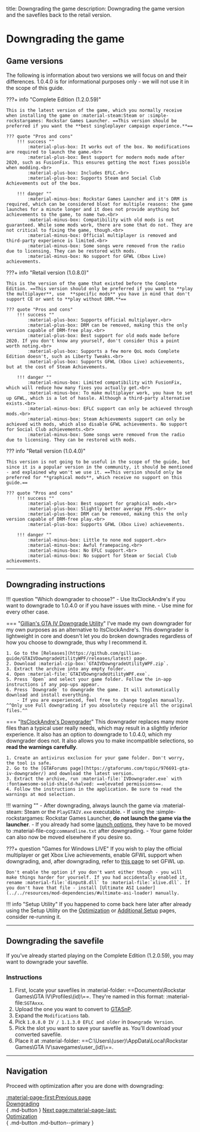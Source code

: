 title: Downgrading the game
description: Downgrading the game version and the savefiles back to the retail version.

# Downgrading the game

## Game versions

The following is information about two versions we will focus on and their differences. 1.0.4.0 is for informational purposes only - we will not use it in the scope of this guide.

???+ info "Complete Edition (1.2.0.59)"

    This is the latest version of the game, which you normally receive when installing the game on :material-steam:Steam or :simple-rockstargames: Rockstar Games Launcher. ==This version should be preferred if you want the **best singleplayer campaign experience.**==

    ??? quote "Pros and cons"
        !!! success ""
            :material-plus-box: It works out of the box. No modifications are required to launch the game.<br>
            :material-plus-box: Best support for modern mods made after 2020, such as FusionFix. This ensures getting the most fixes possible when modding.<br>
            :material-plus-box: Includes EFLC.<br>
            :material-plus-box: Supports Steam and Social Club Achievements out of the box.

        !!! danger ""
            :material-minus-box: Rockstar Games Launcher and it's DRM is required, which can be considered bloat for multiple reasons: the game launches for a minute longer and it does not provide anything but achievements to the game, to name two.<br>
            :material-minus-box: Compatibility with old mods is not guaranteed. While some mods work, there are some that do not. They are not critical to fixing the game, though.<br>
            :material-minus-box: Official multiplayer is removed and third-party experience is limited.<br>
            :material-minus-box: Some songs were removed from the radio due to licensing. They can be restored with mods.
            :material-minus-box: No support for GFWL (Xbox Live) achievements.

???+ info "Retail version (1.0.8.0)"

    This is the version of the game that existed before the Complete Edition. ==This version should only be preferred if you want to **play the multiplayer**, use  **specific mods** you have in mind that don't support CE or want to **play without DRM.**==

    ??? quote "Pros and cons"
        !!! success ""
            :material-plus-box: Supports official multiplayer.<br>
            :material-plus-box: DRM can be removed, making this the only version capable of DRM-free play.<br>
            :material-plus-box: Best support for old mods made before 2020. If you don't know any yourself, don't consider this a point worth noting.<br>
            :material-plus-box: Supports a few more QoL mods Complete Edition doesn't, such as Liberty Tweaks.<br>
            :material-plus-box: Supports GFWL (Xbox Live) achievements, but at the cost of Steam Achievements.

        !!! danger ""
            :material-minus-box: Limited compatibility with FusionFix, which will reduce how many fixes you actually get.<br>
            :material-minus-box: To make multiplayer work, you have to set up GFWL, which is a lot of hassle. Although a third-party alternative exists.<br>
            :material-minus-box: EFLC support can only be achieved through mods.<br>
            :material-minus-box: Steam Achievements support can only be achieved with mods, which also disable GFWL achievements. No support for Social Club achievements.<br>
            :material-minus-box: Some songs were removed from the radio due to licensing. They can be restored with mods.

??? info "Retail version (1.0.4.0)"

    This version is not going to be useful in the scope of the guide, but since it is a popular version in the community, it should be mentioned - and explained why won't we use it. ==This version should only be preferred for **graphical mods**, which receive no support on this guide.==

    ??? quote "Pros and cons"
        !!! success ""
            :material-plus-box: Best support for graphical mods.<br>
            :material-plus-box: Slightly better average FPS.<br>
            :material-plus-box: DRM can be removed, making this the only version capable of DRM-free play.<br>
            :material-plus-box: Supports GFWL (Xbox Live) achievements.

        !!! danger ""
            :material-minus-box: Little to none mod support.<br>
            :material-minus-box: Awful framepacing.<br>
            :material-minus-box: No EFLC support.<br>
            :material-minus-box: No support for Steam or Social Club achievements.

---

## Downgrading instructions

!!! question "Which downgrader to choose?"
    - Use ItsClockAndre's if you want to downgrade to 1.0.4.0 or if you have issues with mine.
    - Use mine for every other case.

=== "[Gillian's GTA IV Downgrade Utility](https://github.com/gillian-guide/GTAIVDowngradeUtilityWPF)"
    I've made my own downgrader for my own purposes as an alternative to ItsClockAndre's. This downgrader is lightweight in core and doesn't let you do broken downgrades regardless of how you choose to downgrade, thus why I recommend it.

    1. Go to the [Releases](https://github.com/gillian-guide/GTAIVDowngradeUtilityWPF/releases/latest) page.
    2. Download :material-zip-box:`GTAIVDowngradeUtilityWPF.zip`.
    3. Extract the archive into any empty folder.
    4. Open :material-file:`GTAIVDowngradeUtilityWPF.exe`.
    5. Press `Open` and select your game folder. Follow the in-app instructions if any pop-ups appear.
    6. Press `Downgrade` to downgrade the game. It will automatically download and install everything.
        - If you are experienced, feel free to change toggles manually. ^^Only use Full downgrading if you absolutely require all the original files.^^

=== "[ItsClockAndre's Downgrader](https://gtaforums.com/topic/976691-gta-iv-downgrader/)"
    This downgrader replaces many more files than a typical user really needs, which may result in a slightly inferior experience. It also has an option to downgrade to 1.0.4.0, which my downgrader does not. It also allows you to make incompatible selections, so **read the warnings carefully**.

    1. Create an antivirus exclusion for your game folder. Don't worry, the tool is safe.
    2. Go to the [GTAForums page](https://gtaforums.com/topic/976691-gta-iv-downgrader/) and download the latest version.
    3. Extract the archive, run :material-file:`IVDowngrader.exe` with :fontawesome-solid-shield-halved: ==elevated permissions==.
    4. Follow the instructions in the application. Be sure to read the warnings at mod selection.

!!! warning ""
    - After downgrading, always launch the game via :material-steam: Steam or the `PlayGTAIV.exe` executable.
    - If using the :simple-rockstargames: Rockstar Games Launcher, **do not launch the game via the launcher**.
    - If you already had some [launch options](../additional-setup.md), they have to be moved to :material-file-cog:`commandline.txt` after downgrading.
    - Your game folder can also now be moved elsewhere if you desire so.

???+ question "Games for Windows LIVE"
    If you wish to play the official multiplayer or get Xbox Live achievements, enable GFWL support when downgrading, and, after downgrading, refer to [this page](../../extras/multiplayer.md/#games-for-windows-live) to set GFWL up.

    Don't enable the option if you don't want either though - you will make things harder for yourself. If you had accidentally enabled it, rename :material-file:`dinput8.dll` to :material-file:`xlive.dll`. If you don't have that file - install [Ultimate ASI Loader](../../resources/mod-dependencies/#ultimate-asi-loader) manually.

!!! info "Setup Utility"
    If you happened to come back here later after already using the Setup Utility on the [Optimization](../../optimization.md) or [Additional Setup](../../additional-setup.md) pages, consider re-running it.

---

## Downgrading the savefile

If you've already started playing on the Complete Edition (1.2.0.59), you may want to downgrade your savefile.

### Instructions

1. First, locate your savefiles in :material-folder: ==Documents\Rockstar Games\GTA IV\Profiles\\(id)\\==. They're named in this format: :material-file:`SGTAxxx`.
2. Upload the one you want to convert to [GTASnP](https://gtasnp.com/).
3. Expand the `Modifications` tab.
4. Pick `1.0.8.0 IV / 1.1.3.0 EFLC and older` in `Downgrade Version`.
5. Pick the slot you want to save your savefile as. You'll download your converted savefile.
6. Place it at :material-folder: ==C:\Users\\(user)\AppData\Local\Rockstar Games\GTA IV\savegames\user_(id)\\==.

---

## Navigation

Proceed with optimization after you are done with downgrading:

[:material-page-first:Previous page <br>Downgrading</br>](index.md){ .md-button } [Next page:material-page-last: <br>Optimization</br>](../optimization.md){ .md-button .md-button--primary }
